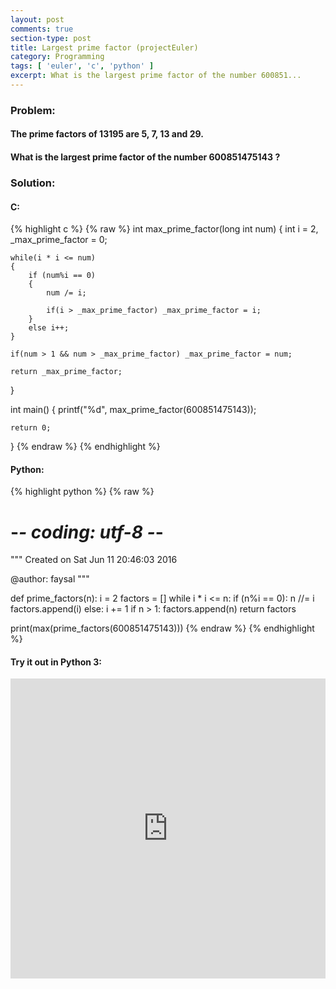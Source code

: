 ```yaml
---
layout: post
comments: true
section-type: post
title: Largest prime factor (projectEuler)
category: Programming
tags: [ 'euler', 'c', 'python' ]
excerpt: What is the largest prime factor of the number 600851...
---
```


### Problem: 

#### The prime factors of 13195 are 5, 7, 13 and 29.

#### What is the largest prime factor of the number 600851475143 ?


### Solution: 

#### C: 

{% highlight c %}
{% raw %}
int max_prime_factor(long int num)
{
    int i = 2, _max_prime_factor = 0;

    while(i * i <= num)
    {
        if (num%i == 0)
        {
            num /= i;
            
            if(i > _max_prime_factor) _max_prime_factor = i;
        }
        else i++;
    }
        
    if(num > 1 && num > _max_prime_factor) _max_prime_factor = num;

    return _max_prime_factor;
}

int main()
{
    printf("%d", max_prime_factor(600851475143));

    return 0;
}
{% endraw %}
{% endhighlight %} 

#### Python:

{% highlight python %}
{% raw %}
# -*- coding: utf-8 -*-
"""
Created on Sat Jun 11 20:46:03 2016

@author: faysal
"""

def prime_factors(n):
    i = 2
    factors = []
    while i * i <= n:
        if (n%i == 0):
            n //= i
            factors.append(i)
        else:
            i += 1
    if n > 1:
        factors.append(n)
    return factors


print(max(prime_factors(600851475143)))
{% endraw %}
{% endhighlight %}

#### Try it out in Python 3:
<iframe style="width: 100%; height: 480px; border: none;" name="embedded_python_anywhere" src="https://www.pythonanywhere.com/embedded3/"></iframe>